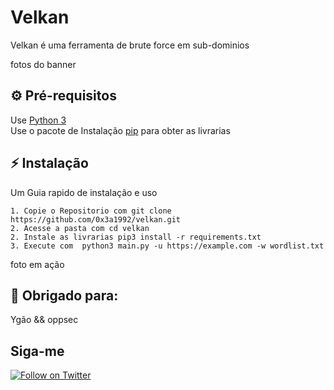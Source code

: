 # Velkan
Velkan é uma ferramenta de brute force em sub-dominios 

fotos do banner

## ⚙️ Pré-requisitos

Use [Python 3](https://www.python.org/downloads/)  
Use o pacote de Instalação [pip](https://pip.pypa.io/en/stable/) para obter as livrarias

## ⚡ Instalação 
Um Guia rapido de instalação e uso 

```shell
1. Copie o Repositorio com git clone https://github.com/0x3a1992/velkan.git
2. Acesse a pasta com cd velkan
2. Instale as livrarias pip3 install -r requirements.txt
3. Execute com  python3 main.py -u https://example.com -w wordlist.txt
```

foto em ação


## 🔨 Obrigado para:
Ygão && oppsec 


## Siga-me 
[![Follow on Twitter](https://img.shields.io/twitter/follow/0x3a__.svg?logo=twitter)](https://twitter.com/0x3a__)

